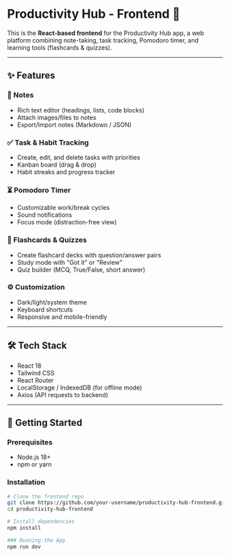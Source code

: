 # Productivity Hub - Frontend 📝

This is the **React-based frontend** for the Productivity Hub app, a web platform combining note-taking, task tracking, Pomodoro timer, and learning tools (flashcards & quizzes).

---

## ✨ Features

### 📝 Notes
- Rich text editor (headings, lists, code blocks)
- Attach images/files to notes
- Export/Import notes (Markdown / JSON)

### ✅ Task & Habit Tracking
- Create, edit, and delete tasks with priorities
- Kanban board (drag & drop)
- Habit streaks and progress tracker

### ⏳ Pomodoro Timer
- Customizable work/break cycles
- Sound notifications
- Focus mode (distraction-free view)

### 🧠 Flashcards & Quizzes
- Create flashcard decks with question/answer pairs
- Study mode with "Got it" or "Review"
- Quiz builder (MCQ, True/False, short answer)

### ⚙️ Customization
- Dark/light/system theme
- Keyboard shortcuts
- Responsive and mobile-friendly

---

## 🛠 Tech Stack
- React 18
- Tailwind CSS
- React Router
- LocalStorage / IndexedDB (for offline mode)
- Axios (API requests to backend)

---

## 🚀 Getting Started

### Prerequisites
- Node.js 18+
- npm or yarn

### Installation
```bash
# Clone the frontend repo
git clone https://github.com/your-username/productivity-hub-frontend.git
cd productivity-hub-frontend

# Install dependencies
npm install

### Running the App
npm run dev
